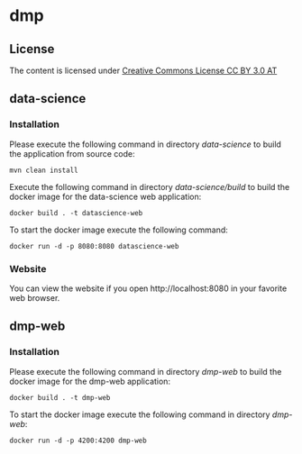 # dmp

## License

The content is licensed under [Creative Commons License CC BY 3.0 AT](https://creativecommons.org/licenses/by/3.0/at/deed.de)

## data-science

### Installation

Please execute the following command in directory *data-science* to build the application from source code:

```
mvn clean install
```

Execute the following command in directory *data-science/build* to build the docker image for the data-science web application:

```
docker build . -t datascience-web
```

To start the docker image execute the following command:

```
docker run -d -p 8080:8080 datascience-web
```

### Website

You can view the website if you open http://localhost:8080 in your favorite web browser.

## dmp-web

### Installation

Please execute the following command in directory *dmp-web* to build the docker image for the dmp-web application:

```
docker build . -t dmp-web
```

To start the docker image execute the following command in directory *dmp-web*:

```
docker run -d -p 4200:4200 dmp-web
```